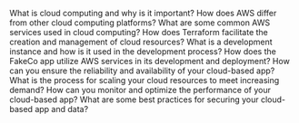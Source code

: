 What is cloud computing and why is it important?
How does AWS differ from other cloud computing platforms?
What are some common AWS services used in cloud computing?
How does Terraform facilitate the creation and management of cloud resources?
What is a development instance and how is it used in the development process?
How does the FakeCo app utilize AWS services in its development and deployment?
How can you ensure the reliability and availability of your cloud-based app?
What is the process for scaling your cloud resources to meet increasing demand?
How can you monitor and optimize the performance of your cloud-based app?
What are some best practices for securing your cloud-based app and data?
